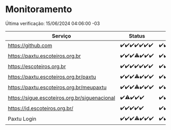 # Monitoramento

Última verificação: 15/06/2024 04:06:00 -03

|Serviço|Status|Últimas 24h|
|---|---|---|
|https://github.com|<span title="2024-06-08: OK=24">✔️</span><span title="2024-06-09: OK=24">✔️</span><span title="2024-06-10: OK=25">✔️</span><span title="2024-06-11: OK=24">✔️</span><span title="2024-06-12: OK=24">✔️</span><span title="2024-06-13: OK=24">✔️</span><span title="2024-06-14: OK=7">✔️</span>|<span title="14/06/2024 04:07:00 -03 : 200">✔️</span><span title="14/06/2024 05:09:00 -03 : 200">✔️</span><span title="14/06/2024 06:07:00 -03 : 200">✔️</span><span title="14/06/2024 07:07:00 -03 : 200">✔️</span><span title="14/06/2024 08:05:00 -03 : 200">✔️</span><span title="14/06/2024 09:12:00 -03 : 200">✔️</span><span title="14/06/2024 10:09:00 -03 : 200">✔️</span><span title="14/06/2024 11:08:00 -03 : 200">✔️</span><span title="14/06/2024 12:07:00 -03 : 200">✔️</span><span title="14/06/2024 13:07:00 -03 : 200">✔️</span><span title="14/06/2024 14:07:00 -03 : 200">✔️</span><span title="14/06/2024 15:10:00 -03 : 200">✔️</span><span title="14/06/2024 16:05:00 -03 : 200">✔️</span><span title="14/06/2024 17:07:00 -03 : 200">✔️</span><span title="14/06/2024 18:07:00 -03 : 200">✔️</span><span title="14/06/2024 19:07:00 -03 : 200">✔️</span><span title="14/06/2024 20:07:00 -03 : 200">✔️</span><span title="14/06/2024 21:32:00 -03 : 200">✔️</span><span title="14/06/2024 22:52:00 -03 : 200">✔️</span><span title="14/06/2024 23:24:00 -03 : 200">✔️</span><span title="15/06/2024 00:07:00 -03 : 200">✔️</span><span title="15/06/2024 01:08:00 -03 : 200">✔️</span><span title="15/06/2024 02:07:00 -03 : 200">✔️</span><span title="15/06/2024 03:08:00 -03 : 200">✔️</span><span title="15/06/2024 04:06:00 -03 : 200">✔️</span>|
|https://paxtu.escoteiros.org.br|<span title="2024-06-08: OK=24">✔️</span><span title="2024-06-09: OK=24">✔️</span><span title="2024-06-10: OK=25">✔️</span><span title="2024-06-11: OK=23, Falhas=1">⚠️</span><span title="2024-06-12: OK=24">✔️</span><span title="2024-06-13: OK=24">✔️</span><span title="2024-06-14: OK=7">✔️</span>|<span title="14/06/2024 04:07:00 -03 : 200">✔️</span><span title="14/06/2024 05:09:00 -03 : 200">✔️</span><span title="14/06/2024 06:07:00 -03 : 200">✔️</span><span title="14/06/2024 07:07:00 -03 : 200">✔️</span><span title="14/06/2024 08:05:00 -03 : 200">✔️</span><span title="14/06/2024 09:12:00 -03 : 200">✔️</span><span title="14/06/2024 10:09:00 -03 : 200">✔️</span><span title="14/06/2024 11:08:00 -03 : 200">✔️</span><span title="14/06/2024 12:07:00 -03 : 200">✔️</span><span title="14/06/2024 13:07:00 -03 : 200">✔️</span><span title="14/06/2024 14:07:00 -03 : 200">✔️</span><span title="14/06/2024 15:10:00 -03 : 200">✔️</span><span title="14/06/2024 16:05:00 -03 : 200">✔️</span><span title="14/06/2024 17:07:00 -03 : 200">✔️</span><span title="14/06/2024 18:07:00 -03 : 200">✔️</span><span title="14/06/2024 19:07:00 -03 : 200">✔️</span><span title="14/06/2024 20:07:00 -03 : 200">✔️</span><span title="14/06/2024 21:32:00 -03 : 200">✔️</span><span title="14/06/2024 22:52:00 -03 : 200">✔️</span><span title="14/06/2024 23:24:00 -03 : 200">✔️</span><span title="15/06/2024 00:07:00 -03 : 200">✔️</span><span title="15/06/2024 01:08:00 -03 : 200">✔️</span><span title="15/06/2024 02:07:00 -03 : 200">✔️</span><span title="15/06/2024 03:08:00 -03 : 200">✔️</span><span title="15/06/2024 04:06:00 -03 : 200">✔️</span>|
|https://escoteiros.org.br|<span title="2024-06-08: OK=24">✔️</span><span title="2024-06-09: OK=24">✔️</span><span title="2024-06-10: OK=25">✔️</span><span title="2024-06-11: OK=24">✔️</span><span title="2024-06-12: OK=24">✔️</span><span title="2024-06-13: OK=24">✔️</span><span title="2024-06-14: OK=7">✔️</span>|<span title="14/06/2024 04:07:00 -03 : 200">✔️</span><span title="14/06/2024 05:09:00 -03 : 200">✔️</span><span title="14/06/2024 06:07:00 -03 : 200">✔️</span><span title="14/06/2024 07:07:00 -03 : 200">✔️</span><span title="14/06/2024 08:05:00 -03 : 200">✔️</span><span title="14/06/2024 09:12:00 -03 : 200">✔️</span><span title="14/06/2024 10:09:00 -03 : 200">✔️</span><span title="14/06/2024 11:08:00 -03 : 200">✔️</span><span title="14/06/2024 12:07:00 -03 : 200">✔️</span><span title="14/06/2024 13:07:00 -03 : 200">✔️</span><span title="14/06/2024 14:07:00 -03 : 200">✔️</span><span title="14/06/2024 15:10:00 -03 : 200">✔️</span><span title="14/06/2024 16:05:00 -03 : 200">✔️</span><span title="14/06/2024 17:07:00 -03 : 200">✔️</span><span title="14/06/2024 18:07:00 -03 : 200">✔️</span><span title="14/06/2024 19:07:00 -03 : 200">✔️</span><span title="14/06/2024 20:07:00 -03 : 200">✔️</span><span title="14/06/2024 21:32:00 -03 : 200">✔️</span><span title="14/06/2024 22:52:00 -03 : 200">✔️</span><span title="14/06/2024 23:24:00 -03 : 200">✔️</span><span title="15/06/2024 00:07:00 -03 : 200">✔️</span><span title="15/06/2024 01:08:00 -03 : 200">✔️</span><span title="15/06/2024 02:07:00 -03 : 200">✔️</span><span title="15/06/2024 03:08:00 -03 : 200">✔️</span><span title="15/06/2024 04:06:00 -03 : 200">✔️</span>|
|https://paxtu.escoteiros.org.br/paxtu|<span title="2024-06-08: OK=24">✔️</span><span title="2024-06-09: OK=24">✔️</span><span title="2024-06-10: OK=25">✔️</span><span title="2024-06-11: OK=23, Falhas=1">⚠️</span><span title="2024-06-12: OK=24">✔️</span><span title="2024-06-13: OK=24">✔️</span><span title="2024-06-14: OK=7">✔️</span>|<span title="14/06/2024 04:07:00 -03 : 200">✔️</span><span title="14/06/2024 05:09:00 -03 : 200">✔️</span><span title="14/06/2024 06:07:00 -03 : 200">✔️</span><span title="14/06/2024 07:07:00 -03 : 200">✔️</span><span title="14/06/2024 08:05:00 -03 : 200">✔️</span><span title="14/06/2024 09:12:00 -03 : 200">✔️</span><span title="14/06/2024 10:09:00 -03 : 200">✔️</span><span title="14/06/2024 11:08:00 -03 : 200">✔️</span><span title="14/06/2024 12:07:00 -03 : 200">✔️</span><span title="14/06/2024 13:07:00 -03 : 200">✔️</span><span title="14/06/2024 14:07:00 -03 : 200">✔️</span><span title="14/06/2024 15:10:00 -03 : 200">✔️</span><span title="14/06/2024 16:05:00 -03 : 200">✔️</span><span title="14/06/2024 17:07:00 -03 : 200">✔️</span><span title="14/06/2024 18:07:00 -03 : 200">✔️</span><span title="14/06/2024 19:07:00 -03 : 200">✔️</span><span title="14/06/2024 20:07:00 -03 : 200">✔️</span><span title="14/06/2024 21:32:00 -03 : 200">✔️</span><span title="14/06/2024 22:52:00 -03 : 200">✔️</span><span title="14/06/2024 23:24:00 -03 : 200">✔️</span><span title="15/06/2024 00:07:00 -03 : 200">✔️</span><span title="15/06/2024 01:08:00 -03 : 200">✔️</span><span title="15/06/2024 02:07:00 -03 : 200">✔️</span><span title="15/06/2024 03:08:00 -03 : 200">✔️</span><span title="15/06/2024 04:06:00 -03 : 200">✔️</span>|
|https://paxtu.escoteiros.org.br/meupaxtu|<span title="2024-06-08: OK=24">✔️</span><span title="2024-06-09: OK=24">✔️</span><span title="2024-06-10: OK=25">✔️</span><span title="2024-06-11: OK=23, Falhas=1">⚠️</span><span title="2024-06-12: OK=24">✔️</span><span title="2024-06-13: OK=24">✔️</span><span title="2024-06-14: OK=7">✔️</span>|<span title="14/06/2024 04:07:00 -03 : 200">✔️</span><span title="14/06/2024 05:09:00 -03 : 200">✔️</span><span title="14/06/2024 06:07:00 -03 : 200">✔️</span><span title="14/06/2024 07:07:00 -03 : 200">✔️</span><span title="14/06/2024 08:05:00 -03 : 200">✔️</span><span title="14/06/2024 09:12:00 -03 : 200">✔️</span><span title="14/06/2024 10:09:00 -03 : 200">✔️</span><span title="14/06/2024 11:08:00 -03 : 200">✔️</span><span title="14/06/2024 12:07:00 -03 : 200">✔️</span><span title="14/06/2024 13:07:00 -03 : 200">✔️</span><span title="14/06/2024 14:07:00 -03 : 200">✔️</span><span title="14/06/2024 15:10:00 -03 : 200">✔️</span><span title="14/06/2024 16:06:00 -03 : 200">✔️</span><span title="14/06/2024 17:07:00 -03 : 200">✔️</span><span title="14/06/2024 18:07:00 -03 : 200">✔️</span><span title="14/06/2024 19:07:00 -03 : 200">✔️</span><span title="14/06/2024 20:07:00 -03 : 200">✔️</span><span title="14/06/2024 21:32:00 -03 : 200">✔️</span><span title="14/06/2024 22:52:00 -03 : 200">✔️</span><span title="14/06/2024 23:24:00 -03 : 200">✔️</span><span title="15/06/2024 00:07:00 -03 : 200">✔️</span><span title="15/06/2024 01:08:00 -03 : 200">✔️</span><span title="15/06/2024 02:07:00 -03 : 200">✔️</span><span title="15/06/2024 03:08:00 -03 : 200">✔️</span><span title="15/06/2024 04:06:00 -03 : 200">✔️</span>|
|https://sigue.escoteiros.org.br/siguenacional|<span title="2024-06-10: OK=15">✔️</span><span title="2024-06-11: OK=23, Falhas=1">⚠️</span><span title="2024-06-12: OK=24">✔️</span><span title="2024-06-13: OK=24">✔️</span><span title="2024-06-14: OK=7">✔️</span>|<span title="14/06/2024 04:07:00 -03 : 200">✔️</span><span title="14/06/2024 05:09:00 -03 : 200">✔️</span><span title="14/06/2024 06:07:00 -03 : 200">✔️</span><span title="14/06/2024 07:07:00 -03 : 200">✔️</span><span title="14/06/2024 08:05:00 -03 : 200">✔️</span><span title="14/06/2024 09:12:00 -03 : 200">✔️</span><span title="14/06/2024 10:09:00 -03 : 200">✔️</span><span title="14/06/2024 11:08:00 -03 : 200">✔️</span><span title="14/06/2024 12:07:00 -03 : 200">✔️</span><span title="14/06/2024 13:07:00 -03 : 200">✔️</span><span title="14/06/2024 14:07:00 -03 : 200">✔️</span><span title="14/06/2024 15:10:00 -03 : 200">✔️</span><span title="14/06/2024 16:06:00 -03 : 200">✔️</span><span title="14/06/2024 17:07:00 -03 : 200">✔️</span><span title="14/06/2024 18:07:00 -03 : 200">✔️</span><span title="14/06/2024 19:07:00 -03 : 200">✔️</span><span title="14/06/2024 20:07:00 -03 : 200">✔️</span><span title="14/06/2024 21:32:00 -03 : 200">✔️</span><span title="14/06/2024 22:52:00 -03 : 200">✔️</span><span title="14/06/2024 23:24:00 -03 : 200">✔️</span><span title="15/06/2024 00:07:00 -03 : 200">✔️</span><span title="15/06/2024 01:08:00 -03 : 200">✔️</span><span title="15/06/2024 02:07:00 -03 : 200">✔️</span><span title="15/06/2024 03:08:00 -03 : 200">✔️</span><span title="15/06/2024 04:06:00 -03 : 200">✔️</span>|
|https://id.escoteiros.org.br/|<span title="2024-06-10: OK=15">✔️</span><span title="2024-06-11: OK=24">✔️</span><span title="2024-06-12: OK=24">✔️</span><span title="2024-06-13: OK=24">✔️</span><span title="2024-06-14: OK=7">✔️</span>|<span title="14/06/2024 04:07:00 -03 : 200">✔️</span><span title="14/06/2024 05:09:00 -03 : 200">✔️</span><span title="14/06/2024 06:07:00 -03 : 200">✔️</span><span title="14/06/2024 07:07:00 -03 : 200">✔️</span><span title="14/06/2024 08:05:00 -03 : 200">✔️</span><span title="14/06/2024 09:12:00 -03 : 200">✔️</span><span title="14/06/2024 10:09:00 -03 : 200">✔️</span><span title="14/06/2024 11:08:00 -03 : 200">✔️</span><span title="14/06/2024 12:07:00 -03 : 200">✔️</span><span title="14/06/2024 13:07:00 -03 : 200">✔️</span><span title="14/06/2024 14:07:00 -03 : 200">✔️</span><span title="14/06/2024 15:10:00 -03 : 200">✔️</span><span title="14/06/2024 16:06:00 -03 : 200">✔️</span><span title="14/06/2024 17:07:00 -03 : 200">✔️</span><span title="14/06/2024 18:07:00 -03 : 200">✔️</span><span title="14/06/2024 19:07:00 -03 : 200">✔️</span><span title="14/06/2024 20:07:00 -03 : 200">✔️</span><span title="14/06/2024 21:32:00 -03 : 200">✔️</span><span title="14/06/2024 22:52:00 -03 : 200">✔️</span><span title="14/06/2024 23:24:00 -03 : 200">✔️</span><span title="15/06/2024 00:07:00 -03 : 200">✔️</span><span title="15/06/2024 01:08:00 -03 : 200">✔️</span><span title="15/06/2024 02:07:00 -03 : 200">✔️</span><span title="15/06/2024 03:08:00 -03 : 200">✔️</span><span title="15/06/2024 04:06:00 -03 : 200">✔️</span>|
|Paxtu Login|<span title="2024-06-08: OK=24">✔️</span><span title="2024-06-09: OK=24">✔️</span><span title="2024-06-10: OK=25">✔️</span><span title="2024-06-11: OK=23, Falhas=1">⚠️</span><span title="2024-06-12: OK=24">✔️</span><span title="2024-06-13: OK=24">✔️</span><span title="2024-06-14: OK=7">✔️</span>|<span title="14/06/2024 04:07:00 -03 : 200">✔️</span><span title="14/06/2024 05:09:00 -03 : 200">✔️</span><span title="14/06/2024 06:07:00 -03 : 200">✔️</span><span title="14/06/2024 07:07:00 -03 : 200">✔️</span><span title="14/06/2024 08:05:00 -03 : 200">✔️</span><span title="14/06/2024 09:12:00 -03 : 200">✔️</span><span title="14/06/2024 10:09:00 -03 : 200">✔️</span><span title="14/06/2024 11:08:00 -03 : 200">✔️</span><span title="14/06/2024 12:07:00 -03 : 200">✔️</span><span title="14/06/2024 13:07:00 -03 : 200">✔️</span><span title="14/06/2024 14:07:00 -03 : 200">✔️</span><span title="14/06/2024 15:10:00 -03 : 200">✔️</span><span title="14/06/2024 16:06:00 -03 : 200">✔️</span><span title="14/06/2024 17:07:00 -03 : 200">✔️</span><span title="14/06/2024 18:07:00 -03 : 200">✔️</span><span title="14/06/2024 19:07:00 -03 : 200">✔️</span><span title="14/06/2024 20:07:00 -03 : 200">✔️</span><span title="14/06/2024 21:32:00 -03 : 200">✔️</span><span title="14/06/2024 22:52:00 -03 : 200">✔️</span><span title="14/06/2024 23:24:00 -03 : 200">✔️</span><span title="15/06/2024 00:07:00 -03 : 200">✔️</span><span title="15/06/2024 01:08:00 -03 : 200">✔️</span><span title="15/06/2024 02:07:00 -03 : 200">✔️</span><span title="15/06/2024 03:08:00 -03 : 200">✔️</span><span title="15/06/2024 04:06:00 -03 : 200">✔️</span>|
